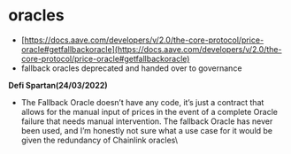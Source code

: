 # oracles

* [https://docs.aave.com/developers/v/2.0/the-core-protocol/price-oracle#getfallbackoracle](https://docs.aave.com/developers/v/2.0/the-core-protocol/price-oracle#getfallbackoracle)
* fallback oracles deprecated and handed over to governance

**Defi Spartan(24/03/2022)**

* The Fallback Oracle doesn’t have any code, it’s just a contract that allows for the manual input of prices in the event of a complete Oracle failure that needs manual intervention. The fallback Oracle has never been used, and I’m honestly not sure what a use case for it would be given the redundancy of Chainlink oracles\
